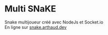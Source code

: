 # Multi SNaKE

Snake multijoueur créé avec NodeJs et Socket.io  
En ligne sur [snake.arthaud.dev](https://snake.arthaud.dev)
